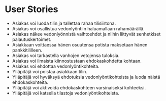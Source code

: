 # User Stories
- Asiakas voi luoda tilin ja tallettaa rahaa tilisiirtona.
- Asiakas voi osallistua vedonlyöntiin haluamallaan rahamäärällä.
- Asiakas näkee vedonlyönnistä vaihtoehdot ja niihin liittyvät senhetkiset palautuskertoimet.
- Asiakkaan voittaessa hänen osuutensa potista maksetaan hänen pankkitililleen.
- Asiakas voi tarkastella vanhojen vetojensa tuloksia.
- Asiakas voi ilmaista kiinnostustaan ehdokaskohdetta kohtaan.
- Asiakas voi ehdottaa vedonlyöntikohteita.
- Ylläpitäjä voi poistaa asiakkaan tilin.
- Ylläpitäjä voi hyväksyä ehdotuksia vedonlyöntikohteista ja luoda näistä ehdokaskohteita.
- Ylläpitäjä voi aktivoida ehdokaskohteen varsinaiseksi kohteeksi.
- Ylläpitäjä voi katsella tilastoja vedonlyöntikohteista.
